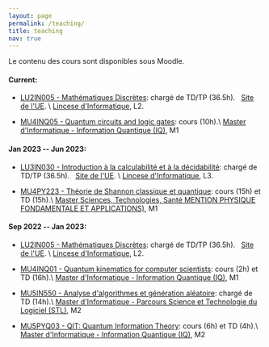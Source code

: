 ```yaml
---
layout: page
permalink: /teaching/
title: teaching
nav: true
---
```


Le contenu des cours sont disponibles sous Moodle. 

#### Current:

* [LU2IN005 - Mathématiques Discrètes](https://moodle-sciences-23.sorbonne-universite.fr/course/view.php?id=1537): chargé de TD/TP (36.5h). &nbsp;  [Site de l'UE](https://www-licence.ufr-info-p6.jussieu.fr/lmd/licence/2023/ue/LU2IN005-2023oct/index.php). \\
 [Lincese d'Informatique](https://sciences.sorbonne-universite.fr/formation-sciences/licences/licences-generales-l2-l3/licence-dinformatique), L2. 

* [MU4INQ05 - Quantum circuits and logic gates](https://): cours (10h).\\
 [Master d'Informatique - Information Quantique (IQ)](https://sciences.sorbonne-universite.fr/formation-sciences/masters/master-informatique/parcours-IQ), M1

#### Jan 2023 -- Jun 2023:

[comment]: # (This actually is the most platform independent comment)

* [LU3IN030 - Introduction à la calculabilité et à la décidabilité](https://moodle-sciences-22.sorbonne-universite.fr/course/view.php?id=3553): chargé de TD/TP (36.5h). &nbsp;  [Site de l'UE](https://www-licence.ufr-info-p6.jussieu.fr/lmd/licence/2022/ue/LU3IN030-2023fev/). \\
 [Lincese d'Informatique](https://sciences.sorbonne-universite.fr/formation-sciences/licences/licences-generales-l2-l3/licence-dinformatique), L3. 

* [MU4PY223 - Théorie de Shannon classique et quantique](https://moodle-sciences-22.sorbonne-universite.fr/course/view.php?id=3449): cours (15h) et TD (15h).\\
 [Master Sciences, Technologies, Santé MENTION PHYSIQUE FONDAMENTALE ET APPLICATIONS)](http://master.physique.sorbonne-universite.fr/fr/m1.html), M1

#### Sep 2022 -- Jan 2023:

* [LU2IN005 - Mathématiques Discrètes](https://moodle-sciences-22.sorbonne-universite.fr/course/view.php?id=2073): chargé de TD/TP (36.5h). &nbsp;  [Site de l'UE](https://www-licence.ufr-info-p6.jussieu.fr/lmd/licence/2022/ue/LU2IN005-2022oct/index.php). \\
 [Lincese d'Informatique](https://sciences.sorbonne-universite.fr/formation-sciences/licences/licences-generales-l2-l3/licence-dinformatique), L2. 

* [MU4INQ01 - Quantum kinematics for computer scientists](https://moodle-sciences-22.sorbonne-universite.fr/course/view.php?id=2903): cours (2h) et TD (16h).\\
 [Master d'Informatique - Information Quantique (IQ)](https://sciences.sorbonne-universite.fr/formation-sciences/masters/master-informatique/parcours-IQ), M1

* [MU5IN550 - Analyse d'algorithmes et génération aléatoire](https://moodle-sciences-22.sorbonne-universite.fr/course/view.php?id=3063): chargé de TD (14h).\\
 [Master d'Informatique - Parcours Science et Technologie du Logiciel (STL)](https://sciences.sorbonne-universite.fr/formation-sciences/masters/master-informatique/parcours-stl), M2

* [MU5PYQ03 - QIT: Quantum Information Theory](https://moodle-sciences-22.sorbonne-universite.fr/course/view.php?id=2663#section-3): cours (6h) et TD (4h).\\
 [Master d'Informatique - Information Quantique (IQ)](https://sciences.sorbonne-universite.fr/formation-sciences/masters/master-informatique/parcours-IQ), M2


